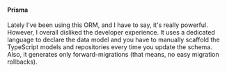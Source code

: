#### Prisma

Lately I've been using this ORM, and I have to say, it's really powerful. However, I overall disliked the developer experience. It uses a dedicated language to declare the data model and you have to manually scaffold the TypeScript models and repositories every time you update the schema. Also, it generates only forward-migrations (that means, no easy migration rollbacks).
